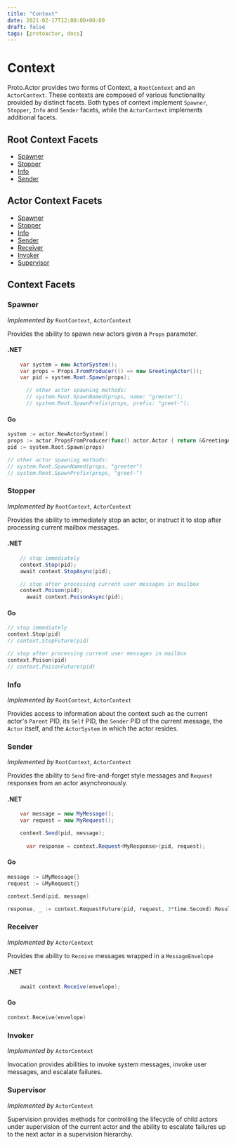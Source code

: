 ```yaml
---
title: "Context"
date: 2021-02-17T12:00:00+00:00
draft: false
tags: [protoactor, docs]
---
```


# Context

Proto.Actor provides two forms of Context, a `RootContext` and an `ActorContext`. These contexts are composed of various functionality provided by distinct facets. Both types of context implement `Spawner`, `Stopper`, `Info` and `Sender` facets, while the `ActorContext` implements additional facets.

## Root Context Facets

  - [Spawner](#spawner)
  - [Stopper](#stopper)
  - [Info](#info)
  - [Sender](#sender)

## Actor Context Facets

  - [Spawner](#spawner)
  - [Stopper](#stopper)
  - [Info](#info)
  - [Sender](#sender)
  - [Receiver](#receiver)
  - [Invoker](#invoker)
  - [Supervisor](#supervisor)

## Context Facets

### Spawner

*Implemented by* `RootContext`, `ActorContext`

Provides the ability to spawn new actors given a `Props` parameter.

#### .NET

```csharp
    var system = new ActorSystem();
    var props = Props.FromProducer(() => new GreetingActor());
    var pid = system.Root.Spawn(props);

      // other actor spawning methods:
      // system.Root.SpawnNamed(props, name: "greeter");
      // system.Root.SpawnPrefix(props, prefix: "greet-");
  ```

#### Go

```go
system := actor.NewActorSystem()
props := actor.PropsFromProducer(func() actor.Actor { return &GreetingActor{} })
pid := system.Root.Spawn(props)

// other actor spawning methods:
// system.Root.SpawnNamed(props, "greeter")
// system.Root.SpawnPrefix(props, "greet-")
```


### Stopper

*Implemented by* `RootContext`, `ActorContext`

Provides the ability to immediately stop an actor, or instruct it to stop after processing current mailbox messages.

#### .NET

```csharp
    // stop immediately
    context.Stop(pid);
    await context.StopAsync(pid);

    // stop after processing current user messages in mailbox
    context.Poison(pid);
      await context.PoisonAsync(pid);
  ```

#### Go

```go
// stop immediately
context.Stop(pid)
// context.StopFuture(pid)

// stop after processing current user messages in mailbox
context.Poison(pid)
// context.PoisonFuture(pid)
```


### Info

*Implemented by* `RootContext`, `ActorContext`

Provides access to information about the context such as the current actor's `Parent` PID, its `Self` PID, the `Sender` PID of the current message, the `Actor` itself, and the `ActorSystem` in which the actor resides.

### Sender

*Implemented by* `RootContext`, `ActorContext`

Provides the ability to `Send` fire-and-forget style messages and `Request` responses from an actor asynchronously.

#### .NET

```csharp
    var message = new MyMessage();
    var request = new MyRequest();

    context.Send(pid, message);
    
      var response = context.Request<MyResponse>(pid, request);

  ```

#### Go

```go
message := &MyMessage{}
request := &MyRequest{}

context.Send(pid, message)

response, _ := context.RequestFuture(pid, request, 3*time.Second).Result()
```


### Receiver

*Implemented by* `ActorContext`

Provides the ability to `Receive` messages wrapped in a `MessageEnvelope`

#### .NET

```csharp
    await context.Receive(envelope);
```

#### Go

```go
context.Receive(envelope)
```


### Invoker

*Implemented by* `ActorContext`

Invocation provides abilities to invoke system messages, invoke user messages, and escalate failures.

### Supervisor

*Implemented by* `ActorContext`

Supervision provides methods for controlling the lifecycle of child actors under supervision of the current actor and the ability to escalate failures up to the next actor in a supervision hierarchy.
